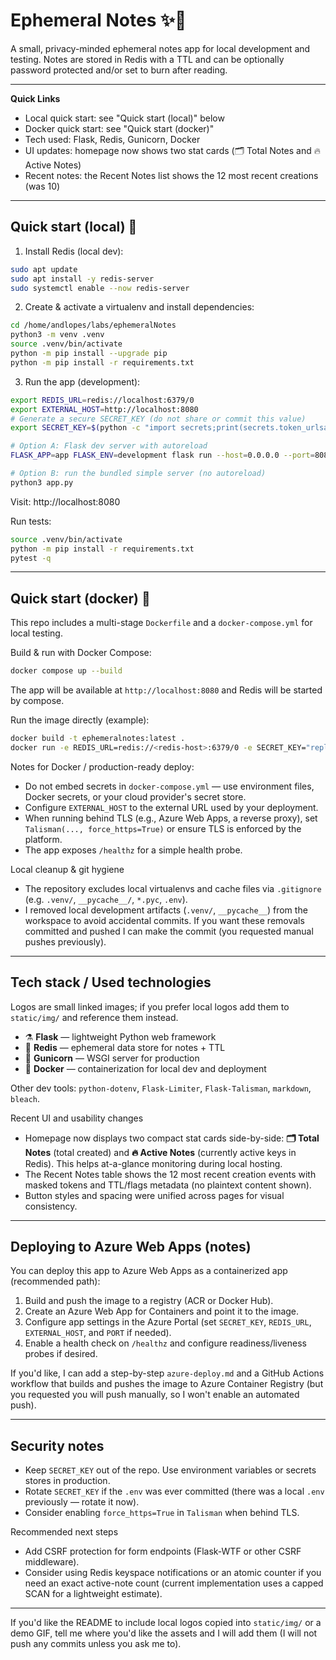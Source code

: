 # Ephemeral Notes ✨📝

A small, privacy-minded ephemeral notes app for local development and testing. Notes are stored in Redis with a TTL and can be optionally password protected and/or set to burn after reading.

---

**Quick Links**

- Local quick start: see "Quick start (local)" below
- Docker quick start: see "Quick start (docker)"
- Tech used: Flask, Redis, Gunicorn, Docker
 - UI updates: homepage now shows two stat cards (🗂️ Total Notes and 🔥 Active Notes)
 - Recent notes: the Recent Notes list shows the 12 most recent creations (was 10)

---

## Quick start (local) 🚀

1) Install Redis (local dev):

```bash
sudo apt update
sudo apt install -y redis-server
sudo systemctl enable --now redis-server
```

2) Create & activate a virtualenv and install dependencies:

```bash
cd /home/andlopes/labs/ephemeralNotes
python3 -m venv .venv
source .venv/bin/activate
python -m pip install --upgrade pip
python -m pip install -r requirements.txt
```

3) Run the app (development):

```bash
export REDIS_URL=redis://localhost:6379/0
export EXTERNAL_HOST=http://localhost:8080
# Generate a secure SECRET_KEY (do not share or commit this value)
export SECRET_KEY=$(python -c "import secrets;print(secrets.token_urlsafe(32))")

# Option A: Flask dev server with autoreload
FLASK_APP=app FLASK_ENV=development flask run --host=0.0.0.0 --port=8080

# Option B: run the bundled simple server (no autoreload)
python3 app.py
```

Visit: http://localhost:8080

Run tests:

```bash
source .venv/bin/activate
python -m pip install -r requirements.txt
pytest -q
```

---

## Quick start (docker) 🐳

This repo includes a multi-stage `Dockerfile` and a `docker-compose.yml` for local testing.

Build & run with Docker Compose:

```bash
docker compose up --build
```

The app will be available at `http://localhost:8080` and Redis will be started by compose.

Run the image directly (example):

```bash
docker build -t ephemeralnotes:latest .
docker run -e REDIS_URL=redis://<redis-host>:6379/0 -e SECRET_KEY="replace-me" -p 8080:8080 ephemeralnotes:latest
```

Notes for Docker / production-ready deploy:

- Do not embed secrets in `docker-compose.yml` — use environment files, Docker secrets, or your cloud provider's secret store.
- Configure `EXTERNAL_HOST` to the external URL used by your deployment.
- When running behind TLS (e.g., Azure Web Apps, a reverse proxy), set `Talisman(..., force_https=True)` or ensure TLS is enforced by the platform.
- The app exposes `/healthz` for a simple health probe.

Local cleanup & git hygiene

- The repository excludes local virtualenvs and cache files via `.gitignore` (e.g. `.venv/`, `__pycache__/`, `*.pyc`, `.env`).
- I removed local development artifacts (`.venv/`, `__pycache__`) from the workspace to avoid accidental commits. If you want these removals committed and pushed I can make the commit (you requested manual pushes previously).

---

## Tech stack / Used technologies

Logos are small linked images; if you prefer local logos add them to `static/img/` and reference them instead.

- ⚗️ **Flask** — lightweight Python web framework
- 🧠 **Redis** — ephemeral data store for notes + TTL
- 🦄 **Gunicorn** — WSGI server for production
- 🐳 **Docker** — containerization for local dev and deployment

Other dev tools: `python-dotenv`, `Flask-Limiter`, `Flask-Talisman`, `markdown`, `bleach`.

Recent UI and usability changes

- Homepage now displays two compact stat cards side-by-side: **🗂️ Total Notes** (total created) and **🔥 Active Notes** (currently active keys in Redis). This helps at-a-glance monitoring during local hosting.
- The Recent Notes table shows the 12 most recent creation events with masked tokens and TTL/flags metadata (no plaintext content shown).
- Button styles and spacing were unified across pages for visual consistency.

---

## Deploying to Azure Web Apps (notes)

You can deploy this app to Azure Web Apps as a containerized app (recommended path):

1. Build and push the image to a registry (ACR or Docker Hub).
2. Create an Azure Web App for Containers and point it to the image.
3. Configure app settings in the Azure Portal (set `SECRET_KEY`, `REDIS_URL`, `EXTERNAL_HOST`, and `PORT` if needed).
4. Enable a health check on `/healthz` and configure readiness/liveness probes if desired.

If you'd like, I can add a step-by-step `azure-deploy.md` and a GitHub Actions workflow that builds and pushes the image to Azure Container Registry (but you requested you will push manually, so I won't enable an automated push).

---

## Security notes

- Keep `SECRET_KEY` out of the repo. Use environment variables or secrets stores in production.
- Rotate `SECRET_KEY` if the `.env` was ever committed (there was a local `.env` previously — rotate it now).
- Consider enabling `force_https=True` in `Talisman` when behind TLS.

Recommended next steps

- Add CSRF protection for form endpoints (Flask-WTF or other CSRF middleware).
- Consider using Redis keyspace notifications or an atomic counter if you need an exact active-note count (current implementation uses a capped SCAN for a lightweight estimate).

---

If you'd like the README to include local logos copied into `static/img/` or a demo GIF, tell me where you'd like the assets and I will add them (I will not push any commits unless you ask me to).

